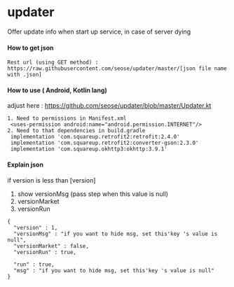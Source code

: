 # updater
Offer update info when start up service, in case of server dying

#### How to get json
```
Rest url (using GET method) :
https://raw.githubusercontent.com/seose/updater/master/[json file name with .json]
```

#### How to use ( Android, Kotlin lang)
adjust here : https://github.com/seose/updater/blob/master/Updater.kt
```
1. Need to permissions in Manifest.xml
 <uses-permission android:name="android.permission.INTERNET"/>
2. Need to that dependencies in build.gradle
 implementation 'com.squareup.retrofit2:retrofit:2.4.0'
 implementation 'com.squareup.retrofit2:converter-gson:2.3.0'
 implementation 'com.squareup.okhttp3:okhttp:3.9.1'
```

#### Explain json
if version is less than [version]
 1. show versionMsg (pass step when this value is null)
 2. versionMarket
 3. versionRun
```
{
  "version" : 1,
  "versionMsg" : "if you want to hide msg, set this'key 's value is null",
  "versionMarket" : false,
  "versionRun" : true,

  "run" : true,
  "msg" : "if you want to hide msg, set this'key 's value is null"
}
```
